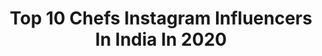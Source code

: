 ---
title: Top 10 Chefs Instagram Influencers In India In 2020
description: >-
  Find top chefs Instagram influencers in India in 2020. Most popular hashtags: #indianfood #streetfood #yummy #foodtalkindia.
platform: Instagram
profiles:
  - username: "chefmanishmehrotra"
    fullname: >-
      Manish Mehrotra
    location: "India"
    followers: 31686
    engagement: 270
    commentsToLikes: 0.022232
    avatar: "https://scontent-bos3-1.cdninstagram.com/v/t51.2885-19/s320x320/13744247_1747531292184701_417356359_a.jpg?_nc_ht=scontent-bos3-1.cdninstagram.com&_nc_ohc=Bn8cBoK4970AX9ifkwi&oh=8de00574cb7506a88d76679ce076a1d9&oe=5EB95FBB"
    verified: false
    hashtags: "#mexicocity, #condenasttraveler, #worlds50bestrestaurants, #books"
  - username: "__miss_manu__"
    fullname: >-
      MrUDulA DiXiT
    location: "India"
    followers: 4654
    engagement: 1393
    commentsToLikes: 0.037572
    avatar: "https://scontent-ams4-1.cdninstagram.com/v/t51.2885-19/s320x320/83629713_2635053136821405_2992473022734008320_n.jpg?_nc_ht=scontent-ams4-1.cdninstagram.com&_nc_ohc=TpBho2qy8JsAX-ySIjA&oh=cc1c3c2732f398b23e2dff03fe6b8fcd&oe=5EBC31AC"
    verified: false
    hashtags: "#handwashchallenge, #doubleexposure, #jadsedardkomitao, #chupachupslollycraze"
  - username: "floydcardoz"
    fullname: >-
      Floyd Cardoz
    location: "India"
    followers: 31489
    engagement: 795
    commentsToLikes: 0.044538
    avatar: "https://instagram.fbkk5-5.fna.fbcdn.net/v/t51.2885-19/s320x320/47308963_342476206550681_9221121229178535936_n.jpg?_nc_ht=instagram.fbkk5-5.fna.fbcdn.net&_nc_ohc=lhByooPLgFkAX_tF-kq&oh=2522268760003211e6bdf4f76b16a7a4&oe=5EB12ADB"
    verified: false
    hashtags: "#floydsfood, #mumbai, #uglydelicious, #malai"
  - username: "echoinsta"
    fullname: >-
      Ekavali Khanna
    location: "India"
    followers: 20188
    engagement: 233
    commentsToLikes: 0.055561
    avatar: "https://scontent-lhr8-1.cdninstagram.com/v/t51.2885-19/s320x320/79178906_2474321326029175_1240497038823522304_n.jpg?_nc_ht=scontent-lhr8-1.cdninstagram.com&_nc_ohc=3PofucmLUIkAX97gz0x&oh=5ae65c58cfab42a12465c80988640769&oe=5EBB607E"
    verified: true
    hashtags: "#selfcare, #healthforall, #lovelylight, #instadailyphoto"
  - username: "karishma_sakhrani"
    fullname: >-
      Karishma Sakhrani
    location: "India"
    followers: 93533
    engagement: 100
    commentsToLikes: 0.026511
    avatar: "https://scontent-ams4-1.cdninstagram.com/v/t51.2885-19/s320x320/52569848_612779352500837_9181101883555577856_n.jpg?_nc_ht=scontent-ams4-1.cdninstagram.com&_nc_ohc=reWw31jFcsMAX-Jm9pA&oh=8856076ad85de5b284ba8eca9744a17a&oe=5EB20465"
    verified: false
    hashtags: "#fashion, #greenstrides, #avocado, #equalpartnership"
  - username: "wompindiacooks"
    fullname: >-
      Bhoomika Vinay
    location: "India"
    followers: 2930
    engagement: 1449
    commentsToLikes: 0.134320
    avatar: "https://scontent-lht6-1.cdninstagram.com/v/t51.2885-19/s320x320/76843513_539453959986468_5887972439907893248_n.jpg?_nc_ht=scontent-lht6-1.cdninstagram.com&_nc_ohc=kbizFXmwNQsAX8kNlnu&oh=7f1dfd7ca4743ef1768060be3df50b1f&oe=5EBC1078"
    verified: false
    hashtags: "#dahipuri, #wompindiacooks, #homefood, #desifood"
  - username: "parthbajaj"
    fullname: >-
      Parth Bajaj
    location: "India"
    followers: 66632
    engagement: 618
    commentsToLikes: 0.024936
    avatar: "https://scontent-atl3-1.cdninstagram.com/v/t51.2885-19/s320x320/73495487_705362003206689_3324775282375655424_n.jpg?_nc_ht=scontent-atl3-1.cdninstagram.com&_nc_ohc=-QQaQo4SoQIAX_5yCoN&oh=2a0919295b5133104be8a6a7b3ae4fb0&oe=5EBBFDAA"
    verified: true
    hashtags: "#recipe, #gharkakhana, #eating, #dimsum"
  - username: "hudson.plus.harper"
    fullname: >-
      Hudson + Harper
    location: "India"
    followers: 6337
    engagement: 987
    commentsToLikes: 0.044991
    avatar: "https://scontent-lht6-1.cdninstagram.com/v/t51.2885-19/s320x320/78953740_2835436989848794_7421635588350017536_n.jpg?_nc_ht=scontent-lht6-1.cdninstagram.com&_nc_ohc=m0_fykXfIEIAX_7bID3&oh=e5762a7d6eb506304b955be840ab98c5&oe=5EB3AEED"
    verified: false
    hashtags: "#couristan, #stillseeing2020, #ad, #brooklinen"
  - username: "yummcrumbz"
    fullname: >-
      Vaishali Singh
    location: "India"
    followers: 9289
    engagement: 919
    commentsToLikes: 0.488741
    avatar: "https://scontent-ams4-1.cdninstagram.com/v/t51.2885-19/s320x320/89832596_522270155339701_6496705172746534912_n.jpg?_nc_ht=scontent-ams4-1.cdninstagram.com&_nc_ohc=2bB16engeDwAX8UKGMh&oh=57965460fed14db34854b16cef6434fb&oe=5EBBBCF2"
    verified: false
    hashtags: "#meethiboondi, #chilled, #bdaycelebration, #savourymuffins"
  - username: "_r_i_t_z_z_y_"
    fullname: >-
      🐼The_foodie_panda🐼
    location: "India"
    followers: 2734
    engagement: 1102
    commentsToLikes: 0.208384
    avatar: "https://scontent-ams4-1.cdninstagram.com/v/t51.2885-19/s320x320/67372198_2493381237557858_1074644003355361280_n.jpg?_nc_ht=scontent-ams4-1.cdninstagram.com&_nc_ohc=ZgvAg2eLVyMAX_WlqPJ&oh=0140047fd9451abda69778ed42bcf673&oe=5EB3CD74"
    verified: false
    hashtags: "#momos, #freshstart, #coldcoffee, #foodporn"
---